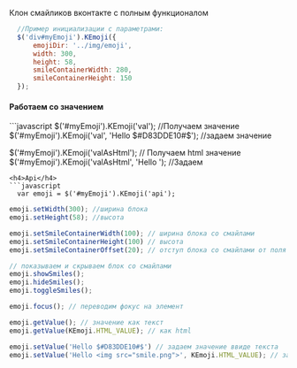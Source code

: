 Клон смайликов вконтакте с полным функционалом
```javascript
  //Пример инициализации с параметрами:
  $('div#myEmoji').KEmoji({
      emojiDir: '../img/emoji',
      width: 300,
      height: 58,
      smileContainerWidth: 280,
      smileContainerHeight: 150
  });
```
<h4>Работаем со значением</h4>
```javascript
  $('#myEmoji').KEmoji('val'); //Получаем значение
  $('#myEmoji').KEmoji('val', 'Hello $#D83DDE10#$'); //задаем значение

  $('#myEmoji').KEmoji('valAsHtml'); // Получаем html значение
  $('#myEmoji').KEmoji('valAsHtml', 'Hello <img src="">'); //Задаем
```
<h4>Api</h4>
```javascript
  var emoji = $('#myEmoji').KEmoji('api');
```

```javascript
emoji.setWidth(300); //ширина блока
emoji.setHeight(58); //высота
```
```javascript
emoji.setSmileContainerWidth(100); // ширина блока со смайлами
emoji.setSmileContainerHeight(100) // высота
emoji.setSmileContainerOffset(20); // отступ блока со смайлами от поля ввода
```

```javascript
// показываем и скрываем блок со смайлами
emoji.showSmiles();
emoji.hideSmiles();
emoji.toggleSmiles();
```

```javascript
emoji.focus(); // переводим фокус на элемент
```

```javascript
emoji.getValue(); // значение как текст
emoji.getValue(KEmoji.HTML_VALUE); // как html

emoji.setValue('Hello $#D83DDE10#$') // задаем значение ввиде текста
emoji.setValue('Hello <img src="smile.png">', KEmoji.HTML_VALUE); // задаем html (не рекомендуется)
```